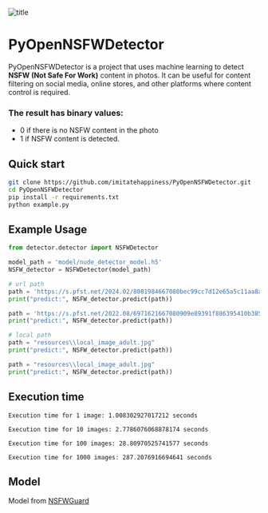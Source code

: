 
![title](https://github.com/imitatehappiness/PyOpenNSFWDetector/assets/79199956/b06bee1b-86e4-42ad-a67a-f245d29110bb)


# PyOpenNSFWDetector

PyOpenNSFWDetector is a project that uses machine learning to detect **NSFW (Not Safe For Work)** content in photos. It can be useful for content filtering on social media, online stores, and other platforms where content control is required.

### The result has binary values: 
* 0 if there is no NSFW content in the photo
* 1 if NSFW content is detected.

## Quick start
```bash
git clone https://github.com/imitatehappiness/PyOpenNSFWDetector.git
cd PyOpenNSFWDetector
pip install -r requirements.txt
python example.py 
```
## Example Usage

```python
from detector.detector import NSFWDetector

model_path = 'model/nude_detector_model.h5'
NSFW_detector = NSFWDetector(model_path)

# url path
path = 'https://s.pfst.net/2024.02/8081984667080bec99cc7d12e65a5c11aa8a70ef9cefc_b.jpg'
print("predict:", NSFW_detector.predict(path))

path = 'https://s.pfst.net/2022.08/6971621667080909e89391f886395410b385c888ab881_b.jpg'
print("predict:", NSFW_detector.predict(path))

# local path
path = "resources\\local_image_adult.jpg"
print("predict:", NSFW_detector.predict(path))

path = "resources\\local_image_adult.jpg"
print("predict:", NSFW_detector.predict(path))

```
## Execution time
```
Execution time for 1 image: 1.008302927017212 seconds

Execution time for 10 images: 2.7786076068878174 seconds

Execution time for 100 images: 28.80970525741577 seconds

Execution time for 1000 images: 287.2076916694641 seconds
```
## Model

Model from [NSFWGuard](https://github.com/midhunsankar23/NSFWGuard/tree/main)
